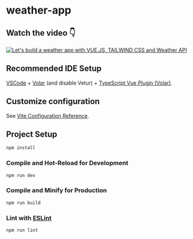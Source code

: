 # weather-app

## Watch the video 👇
[![Let's build a weather app with VUE.JS, TAILWIND CSS and Weather API](https://i3.ytimg.com/vi/kRetyHCmPUs/maxresdefault.jpg)](https://www.youtube.com/watch?v=kRetyHCmPUs)


## Recommended IDE Setup

[VSCode](https://code.visualstudio.com/) + [Volar](https://marketplace.visualstudio.com/items?itemName=Vue.volar) (and disable Vetur) + [TypeScript Vue Plugin (Volar)](https://marketplace.visualstudio.com/items?itemName=Vue.vscode-typescript-vue-plugin).

## Customize configuration

See [Vite Configuration Reference](https://vitejs.dev/config/).

## Project Setup

```sh
npm install
```

### Compile and Hot-Reload for Development

```sh
npm run dev
```

### Compile and Minify for Production

```sh
npm run build
```

### Lint with [ESLint](https://eslint.org/)

```sh
npm run lint
```
